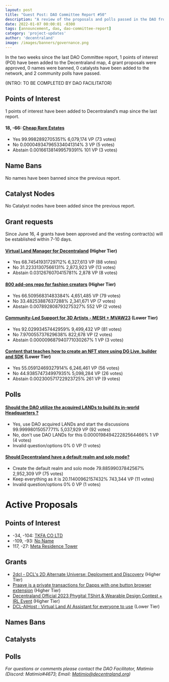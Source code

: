 ```yaml
---
layout: post
title: "Guest Post: DAO Committee Report #50"
description: "A review of the proposals and polls passed in the DAO from June 16 through June 30".
date: 2022-01-07 00:00:01 -0300
tags: [announcement, dao, dao-committee-report]
category: 'project-updates'
author: 'decentraland'
image: /images/banners/governance.png
---
```


In the two weeks since the last DAO Committee report, 1 points of interest (POI) have been added to the Decentraland map, 4 grant proposals were approved, 0 names were banned, 0 catalysts have been added to the network, and 2 community polls have passed.

(INTRO: TO BE COMPLETED BY DAO FACILITATOR)

## Points of Interest
1 points of interest have been added to Decentraland’s map since the last report.


#### 18, -66: [Cheap Rare Estates](https://governance.decentraland.org/proposal/?id=91f46220-0e0d-11ee-bb17-db98a4ce871d)

* Yes 99.9982892705351% 6,079,174 VP (73 votes)
* No 0.000049347965334041314% 3 VP (5 votes)
* Abstain 0.001661381499579391% 101 VP (3 votes)


## Name Bans

No names have been banned since the previous report.

## Catalyst Nodes
No Catalyst nodes have been added since the previous report.


## Grant requests
Since June 16, 4 grants have been approved and the vesting contract(s) will be established within 7-10 days.


#### [Virtual Land Manager for Decentraland](https://governance.decentraland.org/proposal/?id=65b37890-0a0c-11ee-bb17-db98a4ce871d) (Higher Tier)

* Yes 68.74541931729712% 6,327,613 VP (88 votes)
* No 31.22331307566131% 2,873,923 VP (13 votes)
* Abstain 0.0312676070415781% 2,878 VP (8 votes)


#### [800 add-ons repo for fashion creators](https://governance.decentraland.org/proposal/?id=689d8a10-07a4-11ee-bb17-db98a4ce871d) (Higher Tier)

* Yes 66.50956831483384% 4,651,485 VP (79 votes)
* No 33.48253887637288% 2,341,671 VP (7 votes)
* Abstain 0.007892808793275327% 552 VP (2 votes)


#### [Community-Led Support for 3D Artists - MESH + MVAW23](https://governance.decentraland.org/proposal/?id=ad893970-048f-11ee-8f51-bb3157c3bc20) (Lower Tier)

* Yes 92.02993457442959% 9,499,432 VP (81 votes)
* No 7.970055737629638% 822,678 VP (2 votes)
* Abstain 0.000009687940771030267% 1 VP (3 votes)


#### [Content that teaches how to create an NFT store using DG Live, builder and SDK](https://governance.decentraland.org/proposal/?id=6e67c3b0-01b0-11ee-8f51-bb3157c3bc20) (Lower Tier)

* Yes 55.05912469327914% 6,246,461 VP (56 votes)
* No 44.938574734997935% 5,098,284 VP (26 votes)
* Abstain 0.002300571722923725% 261 VP (9 votes)


## Polls

#### [Should the DAO utilize the acquired LANDs to build its in-world Headquarters ?](https://governance.decentraland.org/proposal/?id=8e8786e0-1087-11ee-bb17-db98a4ce871d)

* Yes, use DAO acquired LANDs and start the discussions 99.99998015057771% 5,037,929 VP (92 votes)
* No, don&#39;t use DAO LANDs for this 0.000019849422282564466% 1 VP (4 votes)
* Invalid question/options 0% 0 VP (1 votes)


#### [Should Decentraland have a default realm and solo mode?](https://governance.decentraland.org/proposal/?id=7c1a2280-0f72-11ee-bb17-db98a4ce871d)

* Create the default realm and solo mode 79.88599037842567% 2,952,309 VP (75 votes)
* Keep everything as it is 20.11400962157432% 743,344 VP (11 votes)
* Invalid question/options 0% 0 VP (1 votes)



# Active Proposals

## Points of Interest

* -34, -104: [TKFA CO LTD](https://governance.decentraland.org/proposal/?id=29537a10-13e1-11ee-aaa1-b9158e95e04b)
* -109, -93: [No Name](https://governance.decentraland.org/proposal/?id=20647e50-13d6-11ee-aaa1-b9158e95e04b)
* 117, -27: [Meta Residence Tower](https://governance.decentraland.org/proposal/?id=d40f5e40-10eb-11ee-bb17-db98a4ce871d)

## Grants

* [2dcl - DCL&#39;s 2D Alternate Universe: Deployment and Discovery](https://governance.decentraland.org/proposal/?id=79e0c580-151e-11ee-93a7-ed9294f83f74) (Higher Tier)
* [Praave is a private transactions for Dapps with one button browser extension](https://governance.decentraland.org/proposal/?id=217bf180-1154-11ee-aaa1-b9158e95e04b) (Higher Tier)
* [Decentraland Official 2023 Phygital TShirt &amp; Wearable Design Contest + IRL Event](https://governance.decentraland.org/proposal/?id=e834a940-0cc5-11ee-bb17-db98a4ce871d) (Higher Tier)
* [DCL-AIHost : Virtual Land AI Assistant for everyone to use](https://governance.decentraland.org/proposal/?id=1b4dd540-0b7c-11ee-bb17-db98a4ce871d) (Lower Tier)

## Names Bans


## Catalysts


## Polls


*For questions or comments please contact the DAO Facilitator, Matimio (Discord: Matimio#4673; Email: [Matimio@decentraland.org](mailto:Matimio@decentraland.org))*